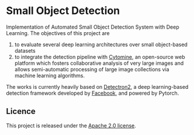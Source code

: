 # Small Object Detection
Implementation of Automated Small Object Detection System with Deep Learning.
The objectives of this project are

 1. to evaluate several deep learning architectures over small object-based datasets
 2. to integrate the detection pipeline with [Cytomine](https://cytomine.coop/), an open-source web platform which fosters collaborative analysis of very large images and allows semi-automatic processing of large image collections via machine learning algorithms.

The works is currently heavily based on [Detectron2](https://github.com/facebookresearch/detectron2), a deep learning-based detection framework developed by [Facebook](https://ai.facebook.com/research/), and powered by Pytorch.

## Licence

This project is released under the [Apache 2.0 license](LICENSE).



